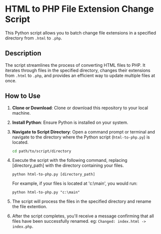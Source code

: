 # HTML to PHP File Extension Change Script

This Python script allows you to batch change file extensions in a specified directory from `.html` to `.php`.

## Description

The script streamlines the process of converting HTML files to PHP. It iterates through files in the specified directory, changes their extensions from `.html` to `.php`, and provides an efficient way to update multiple files at once.

## How to Use

1. **Clone or Download**: Clone or download this repository to your local machine.

2. **Install Python**: Ensure Python is installed on your system.

3. **Navigate to Script Directory**: Open a command prompt or terminal and navigate to the directory where the Python script (`html-to-php.py`) is located.

   ```bash
   cd path/to/script/directory
   
4. Execute the script with the following command, replacing [directory_path] with the directory containing your files.

   `python html-to-php.py [directory_path]`

    For example, if your files is located at 'c:\main', you would run:

   `python html-to-php.py "c:\main"`

5. The script will process the files in the specified directory and rename the file extention.
6. After the script completes, you'll receive a message confirming that all files have been successfully renamed. eg: `Changed: index.html -> index.php`.
